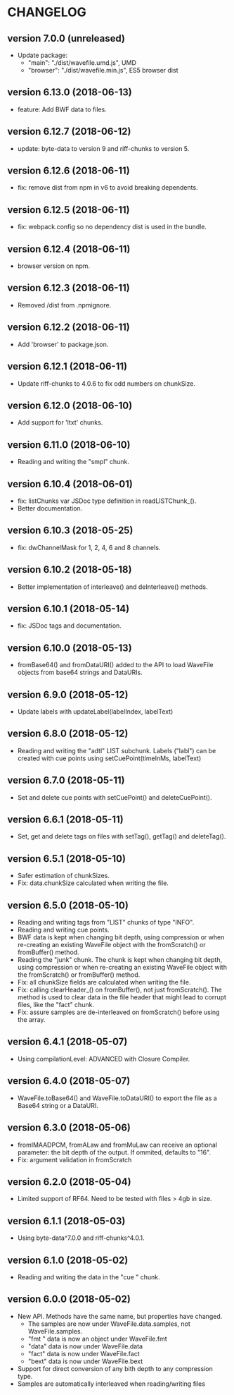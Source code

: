 # CHANGELOG

## version 7.0.0 (unreleased)
- Update package:
	- "main": "./dist/wavefile.umd.js", UMD
	- "browser": "./dist/wavefile.min.js", ES5 browser dist

## version 6.13.0 (2018-06-13)
- feature: Add BWF data to files.

## version 6.12.7 (2018-06-12)
- update: byte-data to version 9 and riff-chunks to version 5.

## version 6.12.6 (2018-06-11)
- fix: remove dist from npm in v6 to avoid breaking dependents.

## version 6.12.5 (2018-06-11)
- fix: webpack.config so no dependency dist is used in the bundle.

## version 6.12.4 (2018-06-11)
- browser version on npm.

## version 6.12.3 (2018-06-11)
- Removed /dist from .npmignore.

## version 6.12.2 (2018-06-11)
- Add 'browser' to package.json.

## version 6.12.1 (2018-06-11)
- Update riff-chunks to 4.0.6 to fix odd numbers on chunkSize.

## version 6.12.0 (2018-06-10)
- Add support for 'ltxt' chunks.

## version 6.11.0 (2018-06-10)
- Reading and writing the "smpl" chunk.

## version 6.10.4 (2018-06-01)
- fix: listChunks var JSDoc type definition in readLISTChunk_().
- Better documentation.

## version 6.10.3 (2018-05-25)
- fix: dwChannelMask for 1, 2, 4, 6 and 8 channels.

## version 6.10.2 (2018-05-18)
- Better implementation of interleave() and deInterleave() methods.

## version 6.10.1 (2018-05-14)
- fix: JSDoc tags and documentation.

## version 6.10.0 (2018-05-13)
- fromBase64() and fromDataURI() added to the API to load WaveFile objects from base64 strings and DataURIs.

## version 6.9.0 (2018-05-12)
- Update labels with updateLabel(labelIndex, labelText)

## version 6.8.0 (2018-05-12)
- Reading and writing the "adtl" LIST subchunk. Labels ("labl") can be created with cue points using setCuePoint(timeInMs, labelText)

## version 6.7.0 (2018-05-11)
- Set and delete cue points with setCuePoint() and deleteCuePoint().

## version 6.6.1 (2018-05-11)
- Set, get and delete tags on files with setTag(), getTag() and deleteTag().

## version 6.5.1 (2018-05-10)
- Safer estimation of chunkSizes.
- Fix: data.chunkSize calculated when writing the file.

## version 6.5.0 (2018-05-10)
- Reading and writing tags from "LIST" chunks of type "INFO".
- Reading and writing cue points.
- BWF data is kept when changing bit depth, using compression or when re-creating an existing WaveFile object with the fromScratch() or fromBuffer() method.
- Reading the "junk" chunk. The chunk is kept when changing bit depth, using compression or when re-creating an existing WaveFile object with the fromScratch() or fromBuffer() method.
- Fix: all chunkSize fields are calculated when writing the file.
- Fix: calling clearHeader_() on fromBuffer(), not just fromScratch(). The method is used to clear data in the file header that might lead to corrupt files, like the "fact" chunk.
- Fix: assure samples are de-interleaved on fromScratch() before using the array.

## version 6.4.1 (2018-05-07)
- Using compilationLevel: ADVANCED with Closure Compiler.

## version 6.4.0 (2018-05-07)
- WaveFile.toBase64() and WaveFile.toDataURI() to export the file as a Base64 string or a DataURI.

## version 6.3.0 (2018-05-06)
- fromIMAADPCM, fromALaw and fromMuLaw can receive an optional parameter: the bit depth of the output. If ommited, defaults to "16".
- Fix: argument validation in fromScratch

## version 6.2.0 (2018-05-04)
- Limited support of RF64. Need to be tested with files > 4gb in size.

## version 6.1.1 (2018-05-03)
- Using byte-data^7.0.0 and riff-chunks^4.0.1.

## version 6.1.0 (2018-05-02)
- Reading and writing the data in the "cue " chunk.

## version 6.0.0 (2018-05-02)
- New API. Methods have the same name, but properties have changed.
	- The samples are now under WaveFile.data.samples, not WaveFile.samples.
	- "fmt " data is now an object under WaveFile.fmt
	- "data" data is now under WaveFile.data
	- "fact" data is now under WaveFile.fact
	- "bext" data is now under WaveFile.bext
- Support for direct conversion of any bith depth to any compression type.
- Samples are automatically interleaved when reading/writing files